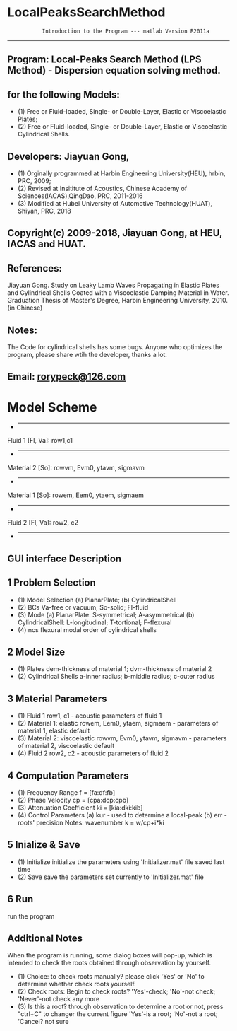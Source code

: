 # LocalPeaksSearchMethod
               Introduction to the Program --- matlab Version R2011a
**********************************************************************************
## Program: Local-Peaks Search Method (LPS Method) - Dispersion equation solving method.
## for the following Models:
* (1) Free or Fluid-loaded, Single- or Double-Layer, Elastic or Viscoelastic Plates;
* (2) Free or Fluid-loaded, Single- or Double-Layer, Elastic or Viscoelastic Cylindrical Shells.

## Developers: Jiayuan Gong,
* (1) Orginally programmed at Harbin Engineering University(HEU), hrbin, PRC, 2009;
* (2) Revised at Insititute of Acoustics, Chinese Academy of Sciences(IACAS),QingDao, PRC, 2011-2016
* (3) Modified at Hubei University of Automotive Technology(HUAT), Shiyan, PRC, 2018

## Copyright(c) 2009-2018, Jiayuan Gong, at HEU, IACAS and HUAT.

## References: 
Jiayuan Gong. Study on Leaky Lamb Waves Propagating in Elastic Plates
and Cylindrical Shells Coated with a Viscoelastic Damping Material in Water. 
Graduation Thesis of Master's Degree, Harbin Engineering University, 2010. (in Chinese)

## Notes:  
The Code for cylindrical shells has some bugs. Anyone who optimizes
the program, please share wtih the developer, thanks a lot.

## Email: rorypeck@126.com

 # Model Scheme
* -----------------------------------------------------------------
Fluid 1 [Fl, Va]: row1,c1
* -----------------------------------------------------------------
Material 2 [So]: rowvm, Evm0, ytavm, sigmavm      
*  ----------------------------------------------------------------
Material 1 [So]: rowem, Eem0, ytaem, sigmaem
*  ----------------------------------------------------------------
Fluid 2 [Fl, Va]: row2, c2
* -----------------------------------------------------------------

## GUI interface Description
##  1 Problem Selection
* (1) Model Selection
(a) PlanarPlate; (b) CylindricalShell
* (2) BCs
Va-free or vacuum; So-solid; Fl-fluid
* (3) Mode
(a) PlanarPlate: S-symmetrical; A-asymmetrical
(b) CylindricalShell: L-longitudinal; T-tortional; F-flexural
* (4) ncs 
flexural modal order of cylindrical shells
	
## 2 Model Size
* (1) Plates
dem-thickness of material 1; dvm-thickness of material 2
* (2) Cylindrical Shells
a-inner radius; b-middle radius; c-outer radius

## 3 Material Parameters
* (1) Fluid 1
row1, c1 - acoustic parameters of fluid 1
* (2) Material 1: elastic
rowem, Eem0, ytaem, sigmaem - parameters of material 1, elastic default
* (3) Material 2: viscoelastic
rowvm, Evm0, ytavm, sigmavm - parameters of material 2, viscoelastic default
* (4) Fluid 2
row2, c2 - acoustic parameters of fluid 2

## 4 Computation Parameters
* (1)  Frequency Range 
     f = [fa:df:fb]
* (2)  Phase Velocity
     cp = [cpa:dcp:cpb]
* (3)  Attenuation Coefficient
     ki = [kia:dki:kib]
* (4)  Control Parameters
    (a) kur - used to determine a local-peak
    (b) err - roots' precision
Notes: wavenumber k = w/cp+i*ki

##  5 Inialize & Save
* (1) Initialize
     initialize the parameters using 'Initializer.mat' file saved last time
* (2) Save
     save the parameters set currently to 'Initializer.mat' file
	 
## 6 Run
  run the program
  

## Additional Notes
  When the program is running, some dialog boxes will pop-up, which is intended to 
  check the roots obtained through observation by yourself. 
* (1) Choice: to check roots manually?
    please click 'Yes' or 'No' to determine whether check roots yourself.
* (2) Check roots: Begin to check roots?
     'Yes'-check; 'No'-not check; 'Never'-not check any more
* (3) Is this a root?
     through observation to determine a root or not, press "ctrl+C" to changer the current figure
          'Yes'-is a root; 'No'-not a root; 'Cancel? not sure

